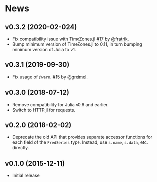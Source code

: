 # News

## v0.3.2 (2020-02-024)

- Fix compatibility issue with TimeZones.jl [#17](https://github.com/micahjsmith/FredData.jl/pull/17) by [@fratrik](https://github.com/fratrik).
- Bump minimum version of TimeZones.jl to 0.11, in turn bumping minimum version of Julia to v1.

## v0.3.1 (2019-09-30)

- Fix usage of `@warn`. [#15](https://github.com/micahjsmith/FredData.jl/pull/15) by
    [@greimel](https://github.com/greimel).

## v0.3.0 (2018-07-12)

- Remove compatibility for Julia v0.6 and earlier.
- Switch to HTTP.jl for requests.

## v0.2.0 (2018-02-02)

- Deprecate the old API that provides separate accessor functions for each field of the
    `FredSeries` type. Instead, use `s.name`, `s.data`, etc. directly.

## v0.1.0 (2015-12-11)

- Initial release
